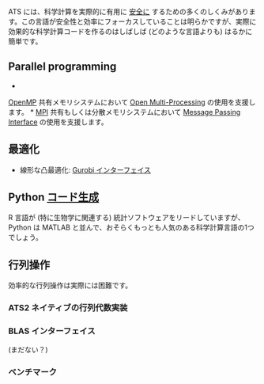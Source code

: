 ATS には、科学計算を実際的に有用に [安全に](safety.md)
するための多くのしくみがあります。この言語が安全性と効率にフォーカスしていることは明らかですが、実際に効果的な科学計算コードを作るのはしばしば
(どのような言語よりも) はるかに簡単です。

## Parallel programming

*
[OpenMP](https://github.com/githwxi/ATS-Postiats-contrib/tree/master/contrib/OpenMP)
共有メモリシステムにおいて [Open Multi-Processing](https://en.wikipedia.org/wiki/Openmp)
の使用を支援します。
*
[MPI](https://github.com/githwxi/ATS-Postiats-contrib/tree/master/contrib/MPI)
共有もしくは分散メモリシステムにおいて [Message Passing
Interface](https://en.wikipedia.org/wiki/Message_Passing_Interface)
の使用を支援します。

## 最適化

* 線形な凸最適化: [Gurobi
インターフェイス](https://github.com/githwxi/ATS-Postiats-contrib/tree/master/contrib/gurobi)

## Python [コード生成](code-generation.md)

R 言語が (特に生物学に関連する) 統計ソフトウェアをリードしていますが、Python は MATLAB
と並んで、おそらくもっとも人気のある科学計算言語の1つでしょう。

## 行列操作

効率的な行列操作は実際には困難です。

### ATS2 ネイティブの行列代数実装

### BLAS インターフェイス

(まだない？)

### ベンチマーク
